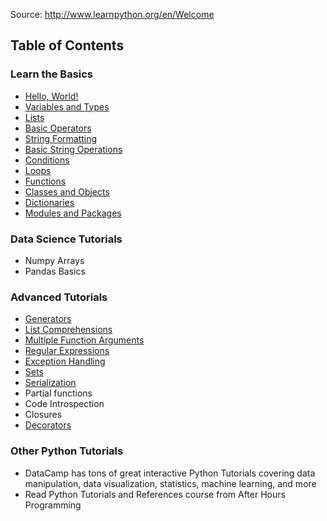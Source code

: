 Source: http://www.learnpython.org/en/Welcome

## Table of Contents
### Learn the Basics
- [Hello, World!](http://www.learnpython.org/en/Hello%2C_World%21)
- [Variables and Types](http://www.learnpython.org/en/Variables_and_Types)
- [Lists](http://www.learnpython.org/en/Lists)
- [Basic Operators](http://www.learnpython.org/en/Basic_Operators)
- [String Formatting](http://www.learnpython.org/en/String_Formatting)
- [Basic String Operations](http://www.learnpython.org/en/Basic_String_Operations)
- [Conditions](http://www.learnpython.org/en/Conditions)
- [Loops](http://www.learnpython.org/en/Loops)
- [Functions](http://www.learnpython.org/en/Functions)
- [Classes and Objects](http://www.learnpython.org/en/Classes_and_Objects)
- [Dictionaries](http://www.learnpython.org/en/Dictionaries)
- [Modules and Packages](http://www.learnpython.org/en/Modules_and_Packages)

### Data Science Tutorials
- Numpy Arrays
- Pandas Basics

### Advanced Tutorials
- [Generators](http://www.learnpython.org/en/Generators)
- [List Comprehensions](http://www.learnpython.org/en/List_Comprehensions)
- [Multiple Function Arguments](http://www.learnpython.org/en/Multiple_Function_Arguments)
- [Regular Expressions](http://www.learnpython.org/en/Regular_Expressions)
- [Exception Handling](http://www.learnpython.org/en/Exception_Handling)
- [Sets](http://www.learnpython.org/en/Sets)
- [Serialization](http://www.learnpython.org/en/Serialization)
- Partial functions
- Code Introspection
- Closures
- [Decorators](http://www.learnpython.org/en/Decorators)

### Other Python Tutorials
- DataCamp has tons of great interactive Python Tutorials covering data manipulation, data visualization, statistics, machine learning, and more
- Read Python Tutorials and References course from After Hours Programming
